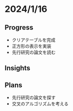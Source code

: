 # 2024/1/16

## Progress

- クリアテーブルを完成
- 正方形の表示を実装
- 先行研究の論文を読む

## Insights

## Plans

- 先行研究の論文を探す
- 交叉のアルゴリズムを考える
